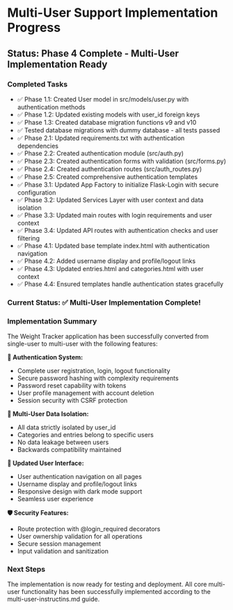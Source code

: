 # Multi-User Support Implementation Progress

## Status: Phase 4 Complete - Multi-User Implementation Ready

### Completed Tasks
- ✅ Phase 1.1: Created User model in src/models/user.py with authentication methods
- ✅ Phase 1.2: Updated existing models with user_id foreign keys
- ✅ Phase 1.3: Created database migration functions v9 and v10
- ✅ Tested database migrations with dummy database - all tests passed
- ✅ Phase 2.1: Updated requirements.txt with authentication dependencies
- ✅ Phase 2.2: Created authentication module (src/auth.py)
- ✅ Phase 2.3: Created authentication forms with validation (src/forms.py)
- ✅ Phase 2.4: Created authentication routes (src/auth_routes.py)
- ✅ Phase 2.5: Created comprehensive authentication templates
- ✅ Phase 3.1: Updated App Factory to initialize Flask-Login with secure configuration
- ✅ Phase 3.2: Updated Services Layer with user context and data isolation
- ✅ Phase 3.3: Updated main routes with login requirements and user context
- ✅ Phase 3.4: Updated API routes with authentication checks and user filtering
- ✅ Phase 4.1: Updated base template index.html with authentication navigation
- ✅ Phase 4.2: Added username display and profile/logout links
- ✅ Phase 4.3: Updated entries.html and categories.html with user context
- ✅ Phase 4.4: Ensured templates handle authentication states gracefully

### Current Status: ✅ Multi-User Implementation Complete!

### Implementation Summary
The Weight Tracker application has been successfully converted from single-user to multi-user with the following features:

**🔐 Authentication System:**
- Complete user registration, login, logout functionality
- Secure password hashing with complexity requirements
- Password reset capability with tokens
- User profile management with account deletion
- Session security with CSRF protection

**👥 Multi-User Data Isolation:**
- All data strictly isolated by user_id
- Categories and entries belong to specific users
- No data leakage between users
- Backwards compatibility maintained

**🎨 Updated User Interface:**
- User authentication navigation on all pages
- Username display and profile/logout links
- Responsive design with dark mode support
- Seamless user experience

**🛡️ Security Features:**
- Route protection with @login_required decorators
- User ownership validation for all operations
- Secure session management
- Input validation and sanitization

### Next Steps
The implementation is now ready for testing and deployment. All core multi-user functionality has been successfully implemented according to the multi-user-instructins.md guide.